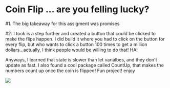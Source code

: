 # Coin Flip ... are you felling lucky?

#1. The big takeaway for this assigment was promises

#2. I took is a step further and created a button that could be clicked to make the flips happen. I did build it where you had to click on the button for every flip, but who wants to click a button 100 times to get a million dollars...actually, I think people would be willing to do that! HA! 

Anyways, I learned that state is slower than let varialbes, and they don't update as fast. I also found a cool package called CountUp, that makes the numbers count up once the coin is flipped! Fun project! enjoy

![](https://github.com/lisabroadhead/MERN/blob/main/react/coin-flip/Screen%20Recording%202022-03-15%20at%205.36.09%20PM.gif)
